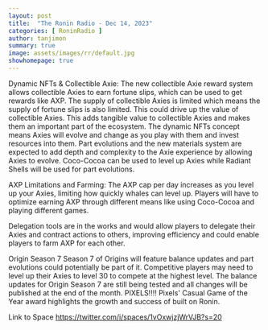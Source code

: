 ```yaml
---
layout: post
title:  "The Ronin Radio - Dec 14, 2023"
categories: [ RoninRadio ]
author: tanjimon
summary: true
image: assets/images/rr/default.jpg
showhomepage: true
---
```


Dynamic NFTs & Collectible Axie:
The new collectible Axie reward system allows collectible Axies to earn fortune slips, which can be used to get rewards like AXP. The supply of collectible Axies is limited which means the supply of fortune slips is also limited. This could drive up the value of collectible Axies. This adds tangible value to collectible Axies and makes them an important part of the ecosystem. 
The dynamic NFTs concept means Axies will evolve and change as you play with them and invest resources into them. Part evolutions and the new materials system are expected to add depth and complexity to the Axie experience by allowing Axies to evolve. Coco-Cocoa can be used to level up Axies while Radiant Shells will be used for part evolutions.

AXP Limitations and Farming: 
The AXP cap per day increases as you level up your Axies, limiting how quickly whales can level up. Players will have to optimize earning AXP through different means like using Coco-Cocoa and playing different games.

Delegation tools are in the works and would allow players to delegate their Axies and contract actions to others, improving efficiency and could enable players to farm AXP for each other.

Origin Season 7
Season 7 of Origins will feature balance updates and part evolutions could potentially be part of it. Competitive players may need to level up their Axies to level 30 to compete at the highest level.  The balance updates for Origin Season 7 are still being tested and all changes will be published at the end of the month.
PIXELS!!!!
Pixels' Casual Game of the Year award highlights the growth and success of built on Ronin.

Link to Space
<a href="https://twitter.com/i/spaces/1vOxwjzjWrVJB?s=20">https://twitter.com/i/spaces/1vOxwjzjWrVJB?s=20</a>